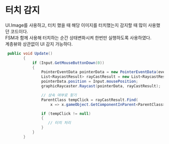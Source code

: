 # 터치 감지  
UI.Image를 사용하고, 터치 했을 때 해당 이미지를 터치했는지 감지할 때 많이 사용했던 코드이다.  
FSM과 함께 사용해 터치하는 순간 상태변화시켜 한번만 실행하도록 사용하였다.  
계층뷰와 상관없이 UI 감지 가능하다. 


```C#
 public void Update()
        {
            if (Input.GetMouseButtonDown(0))
            {
                PointerEventData pointerData = new PointerEventData(eventSystem);
                List<RaycastResult> rayCastResult = new List<RaycastResult>();
                pointerData.position = Input.mousePosition;
                graphicRaycaster.Raycast(pointerData, rayCastResult);

                // 상속 여부로 찾기 
                ParentClass tempClick = rayCastResult.Find(
                    x => x.gameObject.GetComponentInParent<ParentClass>() != null).gameObject?.GetComponentInParent<Parent>();

                if (tempClick != null)
                {
                   // 터치 처리 
                }
            }
        }

```
